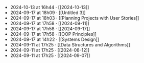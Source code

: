 - 2024-10-13 at 16h44 · [[2024-10-13]]
- 2024-09-17 at 18h09 · [[Untitled 3]]
- 2024-09-17 at 18h03 · [[Planning Projects with User Stories]]
- 2024-09-17 at 17h58 · [[2024-09-11]]
- 2024-09-17 at 17h58 · [[2024-09-17]]
- 2024-09-17 at 17h58 · [[OOP Principles]]
- 2024-09-17 at 14h22 · [[Systems Design]]
- 2024-09-11 at 17h25 · [[Data Structures and Algorithms]]
- 2024-09-11 at 17h25 · [[2024-08-12]]
- 2024-09-11 at 17h25 · [[2024-09-07]]

